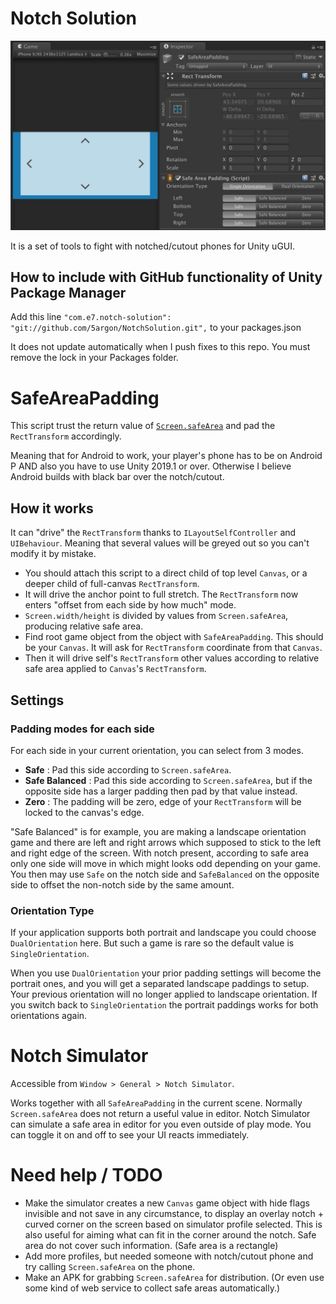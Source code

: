 # Notch Solution

![screenshot1](.ss1.png)

It is a set of tools to fight with notched/cutout phones for Unity uGUI.

## How to include with GitHub functionality of Unity Package Manager

Add this line `"com.e7.notch-solution": "git://github.com/5argon/NotchSolution.git",` to your packages.json

It does not update automatically when I push fixes to this repo. You must remove the lock in your Packages folder.

# SafeAreaPadding

This script trust the return value of [`Screen.safeArea`](https://docs.unity3d.com/ScriptReference/Screen-safeArea.html) and pad the `RectTransform` accordingly.

Meaning that for Android to work, your player's phone has to be on Android P AND also you have to use Unity 2019.1 or over. Otherwise I believe Android builds with black bar over the notch/cutout.

## How it works

It can "drive" the `RectTransform` thanks to `ILayoutSelfController` and `UIBehaviour`. Meaning that several values will be greyed out so you can't modify it by mistake.

- You should attach this script to a direct child of top level `Canvas`, or a deeper child of full-canvas `RectTransform`.
- It will drive the anchor point to full stretch. The `RectTransform` now enters "offset from each side by how much" mode.
- `Screen.width/height` is divided by values from `Screen.safeArea`, producing relative safe area.
- Find root game object from the object with `SafeAreaPadding`. This should be your `Canvas`. It will ask for `RectTransform` coordinate from that `Canvas`.
- Then it will drive self's `RectTransform` other values according to relative safe area applied to `Canvas`'s `RectTransform`.

## Settings 

### Padding modes for each side

For each side in your current orientation, you can select from 3 modes.

- **Safe** : Pad this side according to `Screen.safeArea`.
- **Safe Balanced** : Pad this side according to `Screen.safeArea`, but if the opposite side has a larger padding then pad by that value instead.
- **Zero** : The padding will be zero, edge of your `RectTransform` will be locked to the canvas's edge.

"Safe Balanced" is for example, you are making a landscape orientation game and there are left and right arrows which supposed to stick to the left and right edge of the screen. With notch present, according to safe area only one side will move in which might looks odd depending on your game. You then may use `Safe` on the notch side and `SafeBalanced` on the opposite side to offset the non-notch side by the same amount.

### Orientation Type

If your application supports both portrait and landscape you could choose `DualOrientation` here. But such a game is rare so the default value is `SingleOrientation`.

When you use `DualOrientation` your prior padding settings will become the portrait ones, and you will get a separated landscape paddings to setup. Your previous orientation will no longer applied to landscape orientation. If you switch back to `SingleOrientation` the portrait paddings works for both orientations again.

# Notch Simulator

Accessible from `Window > General > Notch Simulator`. 

Works together with all `SafeAreaPadding` in the current scene. Normally `Screen.safeArea` does not return a useful value in editor. Notch Simulator can simulate a safe area in editor for you even outside of play mode. You can toggle it on and off to see your UI reacts immediately.

# Need help / TODO

- Make the simulator creates a new `Canvas` game object with hide flags invisible and not save in any circumstance, to display an overlay notch + curved corner on the screen based on simulator profile selected. This is also useful for aiming what can fit in the corner around the notch. Safe area do not cover such information. (Safe area is a rectangle)
- Add more profiles, but needed someone with notch/cutout phone and try calling `Screen.safeArea` on the phone.
- Make an APK for grabbing `Screen.safeArea` for distribution. (Or even use some kind of web service to collect safe areas automatically.)